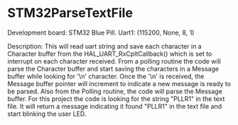 # STM32ParseTextFile

Development board: STM32 Blue Pill.
Uart1: (115200, None, 8, 1)

Description: This will read uart string and save each character in a Character buffer from the HAL_UART_RxCpltCallback() which is set to interrupt on each character received.
              From a polling routine the code will parse the Character buffer and start saving the characters in a Message buffer while looking for '\n' character. Once the '\n' is received, 
              the Message buffer pointer will increment to indicate a new message is ready to be parsed.
              Also from the Polling routine, the code will parse the Message buffer. 
              For this project the code is looking for the string "PLLR1" in the text file. It will return a message indicating it found "PLLR1" in the text file and start blinking the user LED.
              
              
              
              

